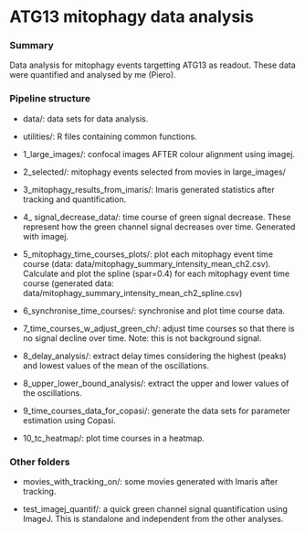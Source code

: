 
# ATG13 mitophagy data analysis


### Summary
Data analysis for mitophagy events targetting ATG13 as readout. These data were quantified and analysed by me (Piero).


### Pipeline structure

- data/: data sets for data analysis.

- utilities/: R files containing common functions.

- 1_large_images/: confocal images AFTER colour alignment using imagej. 

- 2_selected/: mitophagy events selected from movies in large_images/

- 3_mitophagy_results_from_imaris/: Imaris generated statistics after tracking and quantification.

- 4_ signal_decrease_data/: time course of green signal decrease. These represent how the green channel signal decreases over time. Generated with imagej.

- 5_mitophagy_time_courses_plots/: plot each mitophagy event time course (data: data/mitophagy_summary_intensity_mean_ch2.csv). Calculate and plot the spline (spar=0.4) for each mitophagy event time course (generated data: data/mitophagy_summary_intensity_mean_ch2_spline.csv)

- 6_synchronise_time_courses/: synchronise and plot time course data. 

- 7_time_courses_w_adjust_green_ch/: adjust time courses so that there is no signal decline over time. Note: this is not background signal. 

- 8_delay_analysis/: extract delay times considering the highest (peaks) and lowest values of the mean of the oscillations.

- 8_upper_lower_bound_analysis/: extract the upper and lower values of the oscillations.

- 9_time_courses_data_for_copasi/: generate the data sets for parameter estimation using Copasi.

- 10_tc_heatmap/: plot time courses in a heatmap.


### Other folders

- movies_with_tracking_on/: some movies generated with Imaris after tracking.

- test_imagej_quantif/: a quick green channel signal quantification using ImageJ. This is standalone and independent from the other analyses.

